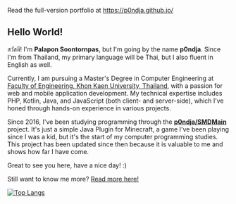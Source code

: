 Read the full-version portfolio at https://p0ndja.github.io/

## Hello World!
สวัสดี! I'm **Palapon Soontornpas**, but I'm going by the name **p0ndja**. Since I'm from Thailand, my primary language will be Thai, but I also fluent in English as well.

Currently, I am pursuing a Master's Degree in Computer Engineering at [Faculty of Engineering, Khon Kaen University, Thailand](https://www.en.kku.ac.th/web/en/), with a passion for web and mobile application development. My technical expertise includes PHP, Kotlin, Java, and JavaScript (both client- and server-side), which I’ve honed through hands-on experience in various projects.

Since 2016, I've been studying programming through the [**p0ndja/SMDMain**](https://github.com/p0ndja/SMD_Main) project. It's just a simple Java Plugin for Minecraft, a game I've been playing since I was a kid, but it's the start of my computer programming studies. This project has been updated since then because it is valuable to me and shows how far I have come.

Great to see you here, have a nice day! :)

Still want to know me more? [Read more here!](https://p0ndja.github.io)
        
[![Top Langs](https://github-readme-stats.vercel.app/api/top-langs/?username=p0ndja&theme=dark&layout=compact)](https://github.com/anuraghazra/github-readme-stats)
